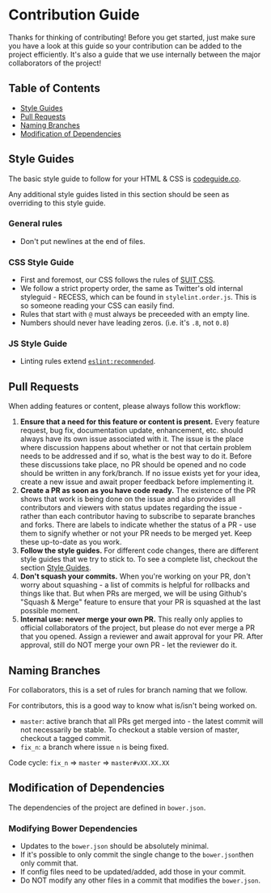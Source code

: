 # Contribution Guide

Thanks for thinking of contributing! Before you get started, just make
sure you have a look at this guide so your contribution can be added to
the project efficiently. It's also a guide that we use internally between
the major collaborators of the project!

## Table of Contents

 - [Style Guides](#style-guides)
 - [Pull Requests](#pull-requests)
 - [Naming Branches](#naming-branches)
 - [Modification of Dependencies](#modification-of-dependencies)

## Style Guides

The basic style guide to follow for your HTML &amp; CSS is [codeguide.co](http://codeguide.co/).

Any additional style guides listed in this section should be seen as overriding to this style guide.

### General rules

 - Don't put newlines at the end of files.

### CSS Style Guide

  - First and foremost, our CSS follows the rules of [SUIT CSS](https://github.com/suitcss/suit/blob/master/doc/STYLE.md).
  - We follow a strict property order, the same as Twitter's old internal styleguid - RECESS, which can be found in `stylelint.order.js`. This is so someone reading your CSS can easily find.
  - Rules that start with `@` must always be preceeded with an empty line.
  - Numbers should never have leading zeros. (i.e. it's `.8`, not `0.8`)

### JS Style Guide

 - Linting rules extend [`eslint:recommended`](http://eslint.org/docs/rules/).

## Pull Requests

When adding features or content, please always follow this workflow:

 1. **Ensure that a need for this feature or content is present.** Every feature
 request, bug fix, documentation update, enhancement, etc. should always have its own
 issue associated with it. The issue is the place where discussion happens about whether
 or not that certain problem needs to be addressed and if so, what is the best way to
 do it. Before these discussions take place, no PR should be opened and no code should
 be written in any fork/branch. If no issue exists yet for your idea, create a new issue
 and await proper feedback before implementing it.
 2. **Create a PR as soon as you have code ready.** The existence of the PR shows that work
 is being done on the issue and also provides all contributors and viewers with status updates
 regarding the issue - rather than each contributor having to subscribe to separate branches
 and forks. There are labels to indicate whether the status of a PR - use them to signify
 whether or not your PR needs to be merged yet. Keep these up-to-date as you work.
 3. **Follow the style guides.** For different code changes, there are different style guides
 that we try to stick to. To see a complete list, checkout the section [Style Guides](#style-guides).
 4. **Don't squash your commits.** When you're working on your PR, don't worry about squashing - a
 list of commits is helpful for rollbacks and things like that. But when PRs are merged, we will be
 using Github's "Squash & Merge" feature to ensure that your PR is squashed at the last possible
 moment.
 5. **Internal use: never merge your own PR.** This really only applies to official collaborators of
 the project, but please do not ever merge a PR that you opened. Assign a reviewer and await approval
 for your PR. After approval, still do NOT merge your own PR - let the reviewer do it.

## Naming Branches

For collaborators, this is a set of rules for branch naming that we follow.

For contributors, this is a good way to know what is/isn't being worked on.

 - `master`: active branch that all PRs get merged into - the latest commit will not necessarily be stable. To checkout a stable
 version of master, checkout a tagged commit.
 - `fix_n`: a branch where issue `n` is being fixed.

Code cycle: `fix_n` => `master` => `master#vXX.XX.XX`

## Modification of Dependencies

The dependencies of the project are defined in `bower.json`.

### Modifying Bower Dependencies

  - Updates to the `bower.json` should be absolutely minimal.
  - If it's possible to only commit the single change to the `bower.json`then only commit that.
  - If config files need to be updated/added, add those in your commit.
  - Do NOT modify any other files in a commit that modifies the `bower.json`.